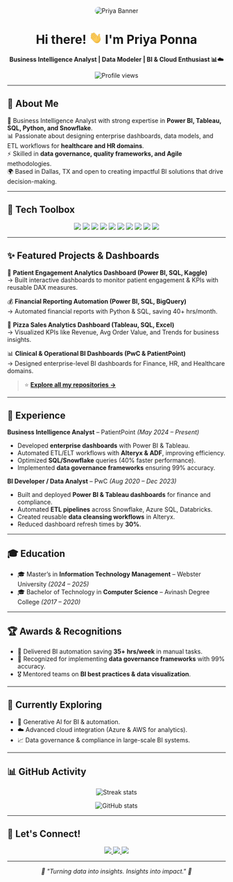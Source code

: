 <p align="center">
  <img src="src/IMG_Profile.jpg" width="180" style="border-radius:10px" alt="Priya Banner"/>
</p>

<h1 align="center">Hi there! <img src="https://raw.githubusercontent.com/ABSphreak/ABSphreak/master/gifs/Hi.gif" width="30"> I'm Priya Ponna</h1>

<p align="center">
  <b>Business Intelligence Analyst | Data Modeler | BI & Cloud Enthusiast 📊☁️</b>
</p>

<p align="center">
  <img src="https://komarev.com/ghpvc/?username=PriyaPonna&style=flat-square&color=blue" alt="Profile views"/>
</p>

---

## 🚀 About Me  

🌟 Business Intelligence Analyst with strong expertise in **Power BI, Tableau, SQL, Python, and Snowflake**.  
📊 Passionate about designing enterprise dashboards, data models, and ETL workflows for **healthcare and HR domains**.  
⚡ Skilled in **data governance, quality frameworks, and Agile** methodologies.  
🌍 Based in Dallas, TX and open to creating impactful BI solutions that drive decision-making.  

---

## 🧰 Tech Toolbox  

<div align="center">

<img src="https://img.shields.io/badge/PowerBI-F2C811?style=for-the-badge&logo=powerbi&logoColor=black"/>
<img src="https://img.shields.io/badge/Tableau-E97627?style=for-the-badge&logo=tableau&logoColor=white"/>
<img src="https://img.shields.io/badge/SQL-4479A1?style=for-the-badge&logo=sql&logoColor=white"/>
<img src="https://img.shields.io/badge/Python-3776AB?style=for-the-badge&logo=python&logoColor=white"/>
<img src="https://img.shields.io/badge/Snowflake-29B5E8?style=for-the-badge&logo=snowflake&logoColor=white"/>
<img src="https://img.shields.io/badge/Alteryx-0078C0?style=for-the-badge&logo=alteryx&logoColor=white"/>
<img src="https://img.shields.io/badge/Azure-0078D7?style=for-the-badge&logo=microsoftazure&logoColor=white"/>
<img src="https://img.shields.io/badge/AWS-FF9900?style=for-the-badge&logo=amazonaws&logoColor=white"/>
<img src="https://img.shields.io/badge/Git-F05032?style=for-the-badge&logo=git&logoColor=white"/>
<img src="https://img.shields.io/badge/JIRA-0052CC?style=for-the-badge&logo=jira&logoColor=white"/>

</div>

---

## ✨ Featured Projects & Dashboards  

🏥 **Patient Engagement Analytics Dashboard (Power BI, SQL, Kaggle)**  
→ Built interactive dashboards to monitor patient engagement & KPIs with reusable DAX measures.  

💰 **Financial Reporting Automation (Power BI, SQL, BigQuery)**  
→ Automated financial reports with Python & SQL, saving 40+ hrs/month.  

🍕 **Pizza Sales Analytics Dashboard (Tableau, SQL, Excel)**  
→ Visualized KPIs like Revenue, Avg Order Value, and Trends for business insights.  

📊 **Clinical & Operational BI Dashboards (PwC & PatientPoint)**  
→ Designed enterprise-level BI dashboards for Finance, HR, and Healthcare domains.  

> ⭐ [**Explore all my repositories →**](https://github.com/Pujakum09-da?tab=repositories)  

---

## 💼 Experience  

**Business Intelligence Analyst** – PatientPoint *(May 2024 – Present)*  
- Developed **enterprise dashboards** with Power BI & Tableau.  
- Automated ETL/ELT workflows with **Alteryx & ADF**, improving efficiency.  
- Optimized **SQL/Snowflake** queries (40% faster performance).  
- Implemented **data governance frameworks** ensuring 99% accuracy.  

**BI Developer / Data Analyst** – PwC *(Aug 2020 – Dec 2023)*  
- Built and deployed **Power BI & Tableau dashboards** for finance and compliance.  
- Automated **ETL pipelines** across Snowflake, Azure SQL, Databricks.  
- Created reusable **data cleansing workflows** in Alteryx.  
- Reduced dashboard refresh times by **30%**.  

---

## 🎓 Education  

- 🎓 Master’s in **Information Technology Management** – Webster University *(2024 – 2025)*  
- 🎓 Bachelor of Technology in **Computer Science** – Avinash Degree College *(2017 – 2020)*  

---

## 🏆 Awards & Recognitions  

- 🌟 Delivered BI automation saving **35+ hrs/week** in manual tasks.  
- 🏅 Recognized for implementing **data governance frameworks** with 99% accuracy.  
- 🎖️ Mentored teams on **BI best practices & data visualization**.  

---

## 🌱 Currently Exploring  

- 🤖 Generative AI for BI & automation.  
- ☁️ Advanced cloud integration (Azure & AWS for analytics).  
- 📈 Data governance & compliance in large-scale BI systems.  

---

## 📊 GitHub Activity  

<p align="center">
  <img src="https://github-readme-streak-stats.herokuapp.com/?user=Pujakum09-da&theme=radical" alt="Streak stats"/>
</p>

<p align="center">
  <img src="https://github-readme-stats.vercel.app/api?username=Pujakum09-da&show_icons=true&theme=radical" alt="GitHub stats"/>
</p>

---

## 🤝 Let's Connect!  

<div align="center">
  <a href="https://www.linkedin.com/in/priya-ponna" target="_blank">
    <img src="https://img.shields.io/badge/LinkedIn-Connect-blue?style=for-the-badge&logo=linkedin"/>
  </a>
  <a href="mailto:priyaponna2000@gmail.com">
    <img src="https://img.shields.io/badge/Email-Send%20Mail-D14836?style=for-the-badge&logo=gmail&logoColor=white"/>
  </a>
  <a href="https://public.tableau.com/app/profile/priya.ponna" target="_blank">
    <img src="https://img.shields.io/badge/Tableau-My%20Dashboards-orange?style=for-the-badge&logo=tableau"/>
  </a>
</div>

---

<p align="center">
  <em>💬 "Turning data into insights. Insights into impact." 🚀</em>
</p>
